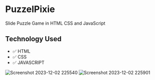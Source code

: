 # PuzzelPixie
Slide Puzzle Game in HTML CSS and JavaScript

## Technology Used
- ✅ HTML
- ✅ CSS
- ✅ JAVASCRIPT

![Screenshot 2023-12-02 225540](https://github.com/rashmisharmila/PuzzelPixie/assets/108237108/eeac2a02-bca6-4834-8176-5fc7dc08db33)
![Screenshot 2023-12-02 225901](https://github.com/rashmisharmila/PuzzelPixie/assets/108237108/9e8ccb12-5500-42a5-afc3-714d26b8bfc2)
